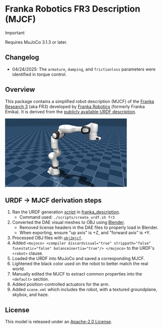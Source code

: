 # Franka Robotics FR3 Description (MJCF)

> [!IMPORTANT]
> Requires MuJoCo 3.1.3 or later.

## Changelog

- 04/24/2025: The `armature`, `damping`, and `frictionloss` parameters were identified in torque control.

## Overview

This package contains a simplified robot description (MJCF) of the [Franka Research 3](https://franka.de/research) (aka FR3) developed by [Franka Robotics](https://franka.de/company) (formerly Franka Emika). It is derived from the [publicly available URDF description](https://github.com/frankaemika/franka_description).

<p float="left">
  <img src="fr3.png" width="400">
</p>

## URDF → MJCF derivation steps

1. Ran the URDF generation [script](https://github.com/frankaemika/franka_description/blob/main/scripts/create_urdf.sh) in [franka_description](https://github.com/frankaemika/franka_description).
    * Command used: `./scripts/create_urdf.sh fr3`
2. Converted the DAE visual meshes to OBJ using [Blender](https://www.blender.org/).
    * Removed license headers in the DAE files to properly load in Blender.
    * When exporting, ensure "up axis" is +Z, and "forward axis" is +Y.
3. Processed OBJ files with [`obj2mjcf`](https://github.com/kevinzakka/obj2mjcf).
4. Added `<mujoco> <compiler discardvisual="true" strippath="false" fusestatic="false" balanceinertia="true"/> </mujoco>` to the URDF's `<robot>` clause.
5. Loaded the URDF into MuJoCo and saved a corresponding MJCF.
6. Lightened the black color used on the robot to better match the real world.
7. Manually edited the MJCF to extract common properties into the `<default>` section.
8. Added position-controlled actuators for the arm.
9. Added `scene.xml` which includes the robot, with a textured groundplane, skybox, and haze.

## License

This model is released under an [Apache-2.0 License](LICENSE).
